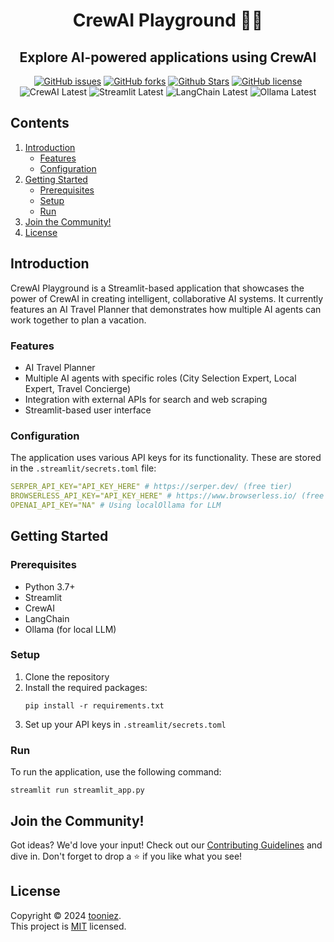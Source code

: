 <h1 align="center">CrewAI Playground 🤖🚀</h1>

<h2 align="center">Explore AI-powered applications using CrewAI</h2>

<!-- Badges -->
<p align="center">
<a href="https://github.com/tooniez/crewai-playground/issues"><img alt="GitHub issues" src="https://img.shields.io/github/issues/tooniez/crewai-playground"></a>
<a href="https://github.com/tooniez/crewai-playground/network"><img alt="GitHub forks" src="https://img.shields.io/github/forks/tooniez/crewai-playground"></a>
<a href="https://github.com/tooniez/crewai-playground/stargazers"><img alt="Github Stars" src="https://img.shields.io/github/stars/tooniez/crewai-playground"></a>
<a href="https://github.com/tooniez/crewai-playground/blob/master/LICENSE"><img alt="GitHub license" src="https://img.shields.io/github/license/tooniez/crewai-playground"></a>

<!-- package versions -->
<img src="https://img.shields.io/badge/CrewAI-Latest-blue" alt="CrewAI Latest" />
<img src="https://img.shields.io/badge/Streamlit-Latest-blue" alt="Streamlit Latest" />
<img src="https://img.shields.io/badge/LangChain-Latest-blue" alt="LangChain Latest" />
<img src="https://img.shields.io/badge/Ollama-Latest-blue" alt="Ollama Latest" />

</p>

## Contents

1. [Introduction](#introduction)
    - [Features](#features)
    - [Configuration](#configuration)
2. [Getting Started](#getting-started)
    - [Prerequisites](#prerequisites)
    - [Setup](#setup)
    - [Run](#run)
3. [Join the Community!](#join-the-community)
4. [License](#license)

## Introduction

CrewAI Playground is a Streamlit-based application that showcases the power of CrewAI in creating intelligent, collaborative AI systems. It currently features an AI Travel Planner that demonstrates how multiple AI agents can work together to plan a vacation.

### Features

- AI Travel Planner
- Multiple AI agents with specific roles (City Selection Expert, Local Expert, Travel Concierge)
- Integration with external APIs for search and web scraping
- Streamlit-based user interface

### Configuration

The application uses various API keys for its functionality. These are stored in the `.streamlit/secrets.toml` file:

```yaml
SERPER_API_KEY="API_KEY_HERE" # https://serper.dev/ (free tier)
BROWSERLESS_API_KEY="API_KEY_HERE" # https://www.browserless.io/ (free tier)
OPENAI_API_KEY="NA" # Using localOllama for LLM
```

## Getting Started

### Prerequisites

- Python 3.7+
- Streamlit
- CrewAI
- LangChain
- Ollama (for local LLM)

### Setup

1. Clone the repository
2. Install the required packages:
   ```
   pip install -r requirements.txt
   ```
3. Set up your API keys in `.streamlit/secrets.toml`

### Run

To run the application, use the following command:

```
streamlit run streamlit_app.py
```

## Join the Community!

Got ideas? We'd love your input! Check out our [Contributing Guidelines](.github/CONTRIBUTING.md) and dive in. Don't forget to drop a ⭐️ if you like what you see!


## License

Copyright © 2024 [tooniez](https://github.com/tooniez). <br />
This project is [MIT](https://github.com/tooniez/crewai-playground/blob/main/LICENSE) licensed.
